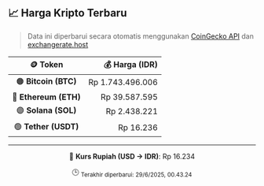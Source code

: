 

<!-- HARGA_KRIPTO -->
## 📈 Harga Kripto Terbaru

> Data ini diperbarui secara otomatis menggunakan [CoinGecko API](https://www.coingecko.com/) dan [exchangerate.host](https://exchangerate.host/)

<div align="center">

| 🪙 Token | 💰 Harga (IDR) |
|:------:|---------------:|
| 🟠 **Bitcoin (BTC)**   | Rp 1.743.496.006 |
| 🔵 **Ethereum (ETH)**  | Rp 39.587.595 |
| 🟣 **Solana (SOL)**    | Rp 2.438.221 |
| 🟢 **Tether (USDT)**   | Rp 16.236 |

---

💱 **Kurs Rupiah (USD → IDR)**: Rp 16.234

🕒 <sub>Terakhir diperbarui: 29/6/2025, 00.43.24</sub>

</div>
<!-- /HARGA_KRIPTO -->